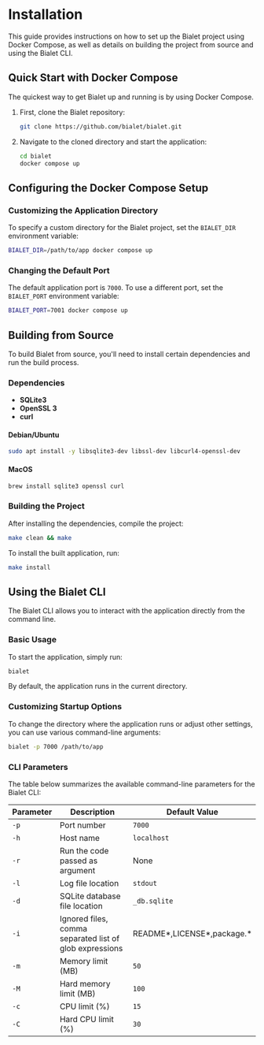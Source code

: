 # Installation

This guide provides instructions on how to set up the Bialet project using Docker Compose, as well as details on building the project from source and using the Bialet CLI.

## Quick Start with Docker Compose

The quickest way to get Bialet up and running is by using Docker Compose.

1. First, clone the Bialet repository:

    ```bash
    git clone https://github.com/bialet/bialet.git
    ```

2. Navigate to the cloned directory and start the application:

    ```bash
    cd bialet
    docker compose up
    ```

## Configuring the Docker Compose Setup

### Customizing the Application Directory

To specify a custom directory for the Bialet project, set the `BIALET_DIR` environment variable:

```bash
BIALET_DIR=/path/to/app docker compose up
```

### Changing the Default Port

The default application port is `7000`. To use a different port, set the `BIALET_PORT` environment variable:

```bash
BIALET_PORT=7001 docker compose up
```

## Building from Source

To build Bialet from source, you'll need to install certain dependencies and run the build process.

### Dependencies

- **SQLite3**
- **OpenSSL 3**
- **curl**

#### Debian/Ubuntu

```bash
sudo apt install -y libsqlite3-dev libssl-dev libcurl4-openssl-dev
```

#### MacOS

```bash
brew install sqlite3 openssl curl
```

### Building the Project

After installing the dependencies, compile the project:

```bash
make clean && make
```

To install the built application, run:

```bash
make install
```

## Using the Bialet CLI

The Bialet CLI allows you to interact with the application directly from the command line.

### Basic Usage

To start the application, simply run:

```bash
bialet
```

By default, the application runs in the current directory.

### Customizing Startup Options

To change the directory where the application runs or adjust other settings, you can use various command-line arguments:

```bash
bialet -p 7000 /path/to/app
```

### CLI Parameters

The table below summarizes the available command-line parameters for the Bialet CLI:

| Parameter | Description | Default Value |
| --- | --- | --- |
| `-p` | Port number | `7000` |
| `-h` | Host name | `localhost` |
| `-r` | Run the code passed as argument | None |
| `-l` | Log file location | `stdout` |
| `-d` | SQLite database file location | `_db.sqlite` |
| `-i` | Ignored files, comma separated list of glob expressions | README*,LICENSE*,package.* |
| `-m` | Memory limit (MB) | `50` |
| `-M` | Hard memory limit (MB) | `100` |
| `-c` | CPU limit (%) | `15` |
| `-C` | Hard CPU limit (%) | `30` |

